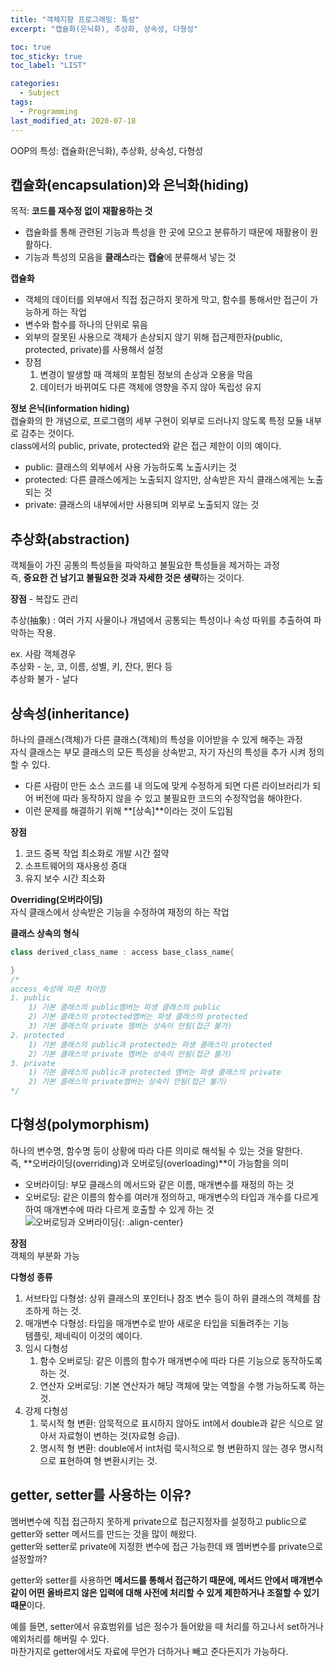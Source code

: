 ```yaml
---
title: "객체지향 프로그래밍: 특성"
excerpt: "캡슐화(은닉화), 추상화, 상속성, 다형성"

toc: true
toc_sticky: true
toc_label: "LIST"

categories:
  - Subject
tags:
  - Programming
last_modified_at: 2020-07-18
---
```

OOP의 특성: 캡슐화(은닉화), 추상화, 상속성, 다형성  


## 캡슐화(encapsulation)와 은닉화(hiding)  
목적: **코드를 재수정 없이 재활용하는 것**  
* 캡슐화를 통해 관련된 기능과 특성을 한 곳에 모으고 분류하기 때문에 재활용이 원활하다.  
* 기능과 특성의 모음을 **클래스**라는 **캡슐**에 분류해서 넣는 것  


**캡슐화**  
* 객체의 데이터를 외부에서 직접 접근하지 못하게 막고, 함수를 통해서만 접근이 가능하게 하는 작업  
* 변수와 함수를 하나의 단위로 묶음  
* 외부의 잘못된 사용으로 객체가 손상되지 않기 위해 접근제한자(public, protected, private)를 사용해서 설정  
* 장점  
	1. 변경이 발생할 때 객체의 포함된 정보의 손상과 오용을 막음  
	2. 데이터가 바뀌여도 다른 객체에 영향을 주지 않아 독립성 유지  


**정보 은닉(information hiding)**  
캡슐화의 한 개념으로, 프로그램의 세부 구현이 외부로 드러나지 않도록 특정 모듈 내부로 감추는 것이다.  
class에서의 public, private, protected와 같은 접근 제한이 이의 예이다.  
- public: 클래스의 외부에서 사용 가능하도록 노출시키는 것  
- protected: 다른 클래스에게는 노출되지 않지만, 상속받은 자식 클래스에게는 노출되는 것  
- private: 클래스의 내부에서만 사용되며 외부로 노출되지 않는 것  


## 추상화(abstraction)  
객체들이 가진 공통의 특성들을 파악하고 불필요한 특성들을 제거하는 과정  
즉, **중요한 건 남기고 불필요한 것과 자세한 것은 생략**하는 것이다.  


**장점**  - 복잡도 관리  

추상(抽象) : 여러 가지 사물이나 개념에서 공통되는 특성이나 속성 따위를 추출하여 파악하는 작용.  


ex. 사람 객체경우  
추상화 - 눈, 코, 이름, 성별, 키, 잔다, 뛴다 등  
추상화 불가 - 날다  


## 상속성(inheritance)  
하나의 클래스(객체)가 다른 클래스(객체)의 특성을 이어받을 수 있게 해주는 과정  
자식 클래스는 부모 클래스의 모든 특성을 상속받고, 자기 자신의 특성을 추가 시켜 정의할 수 있다.  
* 다른 사람이 만든 소스 코드를 내 의도에 맞게 수정하게 되면 다른 라이브러리가 되어 버전에 따라 동작하지 않을 수 있고 불필요한 코드의 수정작업을 해야한다.  
* 이런 문제를 해결하기 위해 **[상속]**이라는 것이 도입됨  


**장점**  
1. 코드 중복 작업 최소화로 개발 시간 절약  
2. 소프트웨어의 재사용성 증대  
3. 유지 보수 시간 최소화  


**Overriding(오버라이딩)**  
자식 클래스에서 상속받은 기능을 수정하여 재정의 하는 작업  


**클래스 상속의 형식**  
``` c++  
class derived_class_name : access base_class_name{

}
/*
access 속성에 따른 차이점
1. public
	1) 기본 클래스의 public멤버는 파생 클래스의 public  
	2) 기본 클래스의 protected멤버는 파생 클래스의 protected  
	3) 기본 클래스의 private 멤버는 상속이 안됨(접근 불가)  
2. protected  
	1) 기본 클래스의 public과 protected는 파생 클래스이 protected  
	2) 기본 클래스의 private 멤버는 상속이 안됨(접근 불가)  
3. private  
	1) 기본 클래스의 public과 protected 멤버는 파생 클래스의 private  
	2) 기본 클래스의 private멤버는 상속이 안됨(접근 불가)  
*/
```  


## 다형성(polymorphism)  
하나의 변수명, 함수명 등이 상황에 따라 다른 의미로 해석될 수 있는 것을 말한다.  
즉, **오버라이딩(overriding)과 오버로딩(overloading)**이 가능함을 의미  
* 오버라이딩: 부모 클래스의 메서드와 같은 이름, 매개변수를 재정의 하는 것  
* 오버로딩: 같은 이름의 함수를 여러개 정의하고, 매개변수의 타입과 개수를 다르게 하여 매개변수에 따라 다르게 호출할 수 있게 하는 것  
![오버로딩과 오버라이딩](https://yuksangeun.github.io/assets/images/subject/oop3.PNG){: .align-center}  


**장점**  
객체의 부분화 가능  


**다형성 종류**  
1. 서브타입 다형성: 상위 클래스의 포인터나 참조 변수 등이 하위 클래스의 객체를 참조하게 하는 것.  
2. 매개변수 다형성: 타입을 매개변수로 받아 새로운 타입을 되돌려주는 기능  
	템플릿, 제네릭이 이것의 예이다.  
3. 임시 다형성  
	1) 함수 오버로딩: 같은 이름의 함수가 매개변수에 따라 다른 기능으로 동작하도록 하는 것.    
	2) 연산자 오버로딩: 기본 연산자가 해당 객체에 맞는 역할을 수행 가능하도록 하는 것.   
4. 강제 다형성  
	1) 묵시적 형 변환: 암묵적으로 표시하지 않아도 int에서 double과 같은 식으로 알아서 자료형이 변하는 것(자료형 승급).  
	2) 명시적 형 변환: double에서 int처럼 묵시적으로 형 변환하지 않는 경우 명시적으로 표현하여 형 변환시키는 것.  


## getter, setter를 사용하는 이유?  
멤버변수에 직접 접근하지 못하게 private으로 접근지정자를 설정하고 public으로 getter와 setter 메서드를 만드는 것을 많이 해왔다.  
getter와 setter로 private에 지정한 변수에 접근 가능한데 왜 멤버변수를 private으로 설정할까?  


getter와 setter를 사용하면 **메서드를 통해서 접근하기 때문에, 메서드 안에서 매개변수같이 어떤 올바르지 않은 입력에 대해 사전에 처리할 수 있게 제한하거나 조절할 수 있기 때문**이다.  


예를 들면, setter에서 유효범위를 넘은 정수가 들어왔을 때 처리를 하고나서 set하거나 예외처리를 해버릴 수 있다.  
마찬가지로 getter에서도 자료에 무언가 더하거나 빼고 준다든지가 가능하다.  

